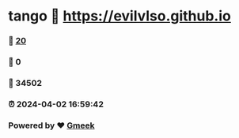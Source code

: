 # tango :link: https://evilvlso.github.io 
### :page_facing_up: [20](https://evilvlso.github.io/tag.html) 
### :speech_balloon: 0 
### :hibiscus: 34502 
### :alarm_clock: 2024-04-02 16:59:42 
### Powered by :heart: [Gmeek](https://github.com/Meekdai/Gmeek)
